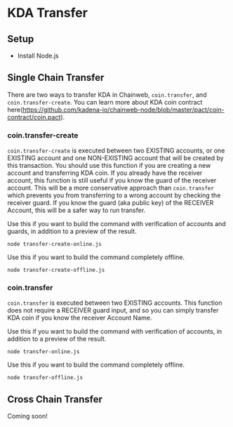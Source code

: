 # KDA Transfer

## Setup

- Install Node.js

## Single Chain Transfer

There are two ways to transfer KDA in Chainweb, `coin.transfer`, and `coin.transfer-create`.
You can learn more about KDA coin contract here(https://github.com/kadena-io/chainweb-node/blob/master/pact/coin-contract/coin.pact).

### coin.transfer-create
  `coin.transfer-create` is executed between two EXISTING accounts, or one EXISTING account and one NON-EXISTING account that will be created by this transaction.
  You should use this function if you are creating a new account and transferring KDA coin.
  If you already have the receiver account, this function is still useful if you know the guard of the receiver account.
  This will be a more conservative approach than `coin.transfer` which prevents you from transferring to a wrong account by checking the receiver guard.
  If you know the guard (aka public key) of the RECEIVER Account, this will be a safer way to run transfer.

  Use this if you want to build the command with verification of accounts and guards, in addition to a preview of the result.
  ```
  node transfer-create-online.js
  ```

  Use this if you want to build the command completely offline.
  ```
  node transfer-create-offline.js
  ```

### coin.transfer
  `coin.transfer` is executed between two EXISTING accounts.
  This function does not require a RECEIVER guard input, and so you can simply transfer KDA coin if you know the receiver Account Name.

  Use this if you want to build the command with verification of accounts, in addition to a preview of the result.
  ```
  node transfer-online.js
  ```

  Use this if you want to build the command completely offline.
  ```
  node transfer-offline.js
  ```

## Cross Chain Transfer
  Coming soon!
